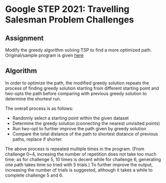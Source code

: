 # Google STEP 2021: Travelling Salesman Problem Challenges

## Assignment
Modify the greedy algorithm solving TSP to find a more optimized path.
Original/sample program is given [here](https://github.com/hayatoito/google-step-tsp)

## Algorithm
In order to optimize the path, the modified greedy solution repeats the process of finding greedy solution starting from different starting point and two-opts the path before comparing with previous greedy solution to determine the shortest run.

The overall process is as follows:
- Randomly select a starting point within the given dataset
- Determine the greedy solution (connecting the nearest unvisited points)
- Run two-opt to further improve the path given by greedy solution
- Compare the total distance of the path to shortest distance of previous paths, replace if shorter.

The above process is repeated multiple times in the program. (From challenge 0~4, incresing the number of repetition does not take too much time; as for challenge 5, 10 times is decent while for challenge 6, generating one path takes time so tried with 5 trials.) To further improve the output, increasing the number of trials is suggested, although it takes a while to complete challenge 5 and 6.

